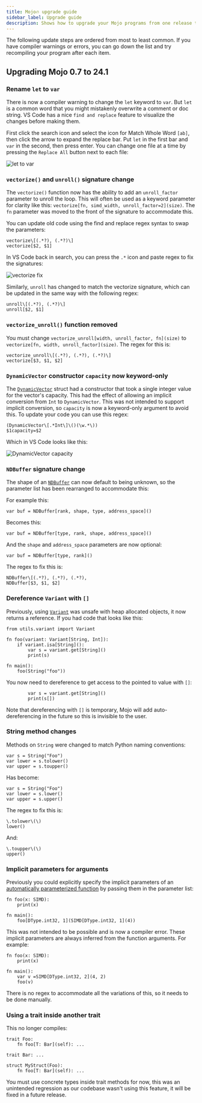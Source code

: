 ```yaml
---
title: Mojo🔥 upgrade guide
sidebar_label: Upgrade guide
description: Shows how to upgrade your Mojo programs from one release to the next.
---
```


The following update steps are ordered from most to least common. If you have
compiler warnings or errors, you can go down the list and try recompiling your
program after each item.

## Upgrading Mojo 0.7 to 24.1

### Rename `let` to `var`

There is now a compiler warning to change the `let` keyword to `var`. But `let`
is a common word that you might mistakenly overwrite a comment or doc string. VS
Code has a nice `find and replace` feature to visualize the changes before
making them.

First click the search icon and select the icon for Match Whole Word `[ab]`,
then click the arrow to expand the replace bar. Put `let` in the first bar and
`var` in the second, then press enter. You can change one file at a time by
pressing the `Replace All` button next to each file:

![let to var](./images/let-to-var.png)

### `vectorize()` and `unroll()` signature change

The `vectorize()` function now has the ability to add an `unroll_factor`
parameter to unroll the loop. This will often be used as a keyword parameter for
clarity like this: `vectorize[fn, simd_width, unroll_factor=2](size)`. The `fn`
parameter was moved to the front of the signature to accommodate this.

You can update old code using the find and replace regex syntax to swap the
parameters:

```re
vectorize\[(.*?), (.*?)\]
vectorize[$2, $1]
```

In VS Code back in search, you can press the `.*` icon and paste regex to fix
the signatures:

![vectorize fix](./images/vectorize-fix.png)

Similarly, `unroll` has changed to match the vectorize signature, which can be
updated in the same way with the following regex:

```re
unroll\[(.*?), (.*?)\]
unroll[$2, $1]
```

### `vectorize_unroll()` function removed

You must change `vectorize_unroll[width, unroll_factor, fn](size)` to
`vectorize[fn, width, unroll_factor](size)`. The regex for this is:

```re
vectorize_unroll\[(.*?), (.*?), (.*?)\]
vectorize[$3, $1, $2]
```

### `DynamicVector` constructor  `capacity` now keyword-only

The [`DynamicVector`](/mojo/stdlib/collections/list/List) struct had
a constructor that took a single integer value for the vector's capacity. This
had the effect of allowing an implicit conversion from `Int` to `DynamicVector`.
This was not intended to support implicit conversion, so `capacity` is now a
keyword-only argument to avoid this. To update your code you can use this regex:

```re
(DynamicVector\[.*Int\]\()(\w.*\))
$1capacity=$2
```

Which in VS Code looks like this:

![DynamicVector capacity](./images/dynamic-vector-capacity.png)

### `NDBuffer` signature change

The shape of an
[`NDBuffer`](/mojo/stdlib/buffer/buffer/NDBuffer) can
now default to being unknown, so the parameter list has been rearranged to
accommodate this:

For example this:

```mojo
var buf = NDBuffer[rank, shape, type, address_space]()
```

Becomes this:

```mojo
var buf = NDBuffer[type, rank, shape, address_space]()
```

And the `shape` and `address_space` parameters are now optional:

```mojo
var buf = NDBuffer[type, rank]()
```

The regex to fix this is:

```re
NDBuffer\[(.*?), (.*?), (.*?),
NDBuffer[$3, $1, $2]
```

### Dereference `Variant` with `[]`

Previously, using [`Variant`](/mojo/stdlib/utils/variant/Variant)
was unsafe with heap allocated objects, it now
returns a reference. If you had code that looks like this:

```mojo
from utils.variant import Variant

fn foo(variant: Variant[String, Int]):
    if variant.isa[String]():
        var s = variant.get[String]()
        print(s)

fn main():
    foo(String("foo"))
```

You now need to dereference to get access to the pointed to value with `[]`:

```mojo
        var s = variant.get[String]()
        print(s[])
```

Note that dereferencing with `[]` is temporary, Mojo will add auto-dereferencing
in the future so this is invisible to the user.

### String method changes

Methods on `String` were changed to match Python naming conventions:

```mojo
var s = String("Foo")
var lower = s.tolower()
var upper = s.toupper()
```

Has become:

```mojo
var s = String("Foo")
var lower = s.lower()
var upper = s.upper()
```

The regex to fix this is:

```re
\.tolower\(\)
lower()
```

And:

```re
\.toupper\(\)
upper()
```

### Implicit parameters for arguments

Previously you could explicitly specify the implicit  parameters of an
[automatically parameterized function](/mojo/manual/parameters/#automatic-parameterization-of-functions)
by passing them in the parameter list:

```mojo
fn foo(x: SIMD):
    print(x)

fn main():
    foo[DType.int32, 1](SIMD[DType.int32, 1](4))
```

This was not intended to be possible and is now a compiler error. These implicit
parameters are always inferred from the function arguments. For example:

```mojo
fn foo(x: SIMD):
    print(x)

fn main():
    var v =SIMD[DType.int32, 2](4, 2)
    foo(v)
```

There is no regex to accommodate all the variations of this, so it needs to be
done manually.

### Using a trait inside another trait

This no longer compiles:

```mojo
trait Foo:
    fn foo[T: Bar](self): ...

trait Bar: ...

struct MyStruct(Foo):
    fn foo[T: Bar](self): ...
```

You must use concrete types inside trait methods for now, this was an unintended
regression as our codebase wasn't using this feature, it will be fixed in a
future release.
